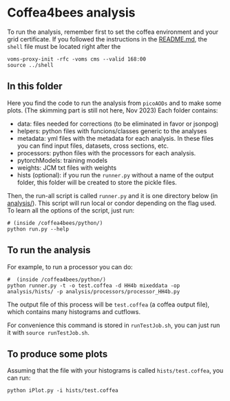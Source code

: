 # Coffea4bees analysis

To run the analysis, remember first to set the coffea environment and your grid certificate. If you followed the instructions in the [README.md](../../README.md), the `shell` file must be located right after the 
```
voms-proxy-init -rfc -voms cms --valid 168:00
source ../shell
```

## In this folder

Here you find the code to run the analysis from `picoAODs` and to make some plots. (The skimming part is still not here, Nov 2023) 
Each folder contains:
 - data: files needed for corrections (to be eliminated in favor or jsonpog)
 - helpers: python files with funcions/classes generic to the analyses
 - metadata: yml files with the metadata for each analysis. In these files you can find input files, datasets, cross sections, etc. 
 - processors: python files with the processors for each analysis.
 - pytorchModels: training models
 - weights: JCM txt files with weights
 - hists (optional): if you run the `runner.py` without a name of the output folder, this folder will be created to store the pickle files.

Then, the run-all script is called `runner.py` and it is one directory below (in [analysis/](../analysis/)). This script will run local or condor depending on the flag used. To learn all the options of the script, just run:
```
# (inside /coffea4bees/python/)
python run.py --help
```

## To run the analysis

For example, to run a processor you can do:
```
#  (inside /coffea4bees/python/)
python runner.py -t -o test.coffea -d HH4b mixeddata -op analysis/hists/ -p analysis/processors/processor_HH4b.py
```

The output file of this process will be `test.coffea` (a coffea output file), which contains many histograms and cutflows. 

For convenience this command is stored in `runTestJob.sh`, you can just run it with `source runTestJob.sh`.


## To produce some plots

Assuming that the file with your histograms is called `hists/test.coffea`, you can run:
```
python iPlot.py -i hists/test.coffea
```
